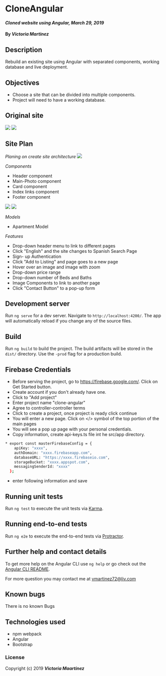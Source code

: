 # CloneAngular

#### _Cloned website using Angular, March 29, 2019_

#### By _**Victoria Martinez**_

## Description

Rebuild an existing site using Angular with separated components, working database and live deployment.

## Objectives
* Choose a site that can be divided into multiple components.
* Project will need to have a working database.

## Original site
![](src/assets/img/plans/topscreen.png)
![](src/assets/img/plans/bottom-screen.png)
## Site Plan

_Planing on create site architecture_
![](src/assets/img/diagram-component.png)

_Components_
* Header component
* Main-Photo component
* Card component
* Index links component
* Footer component

![](src/assets/img/plans/Top.png)
![](src/assets/img/plans/bottom.png)

_Models_
* Apartment Model

_Features_
* Drop-down header menu to link to different pages
* Click "English" and the site changes to Spanish Search Page
* Sign- up Authentication
* Click "Add to Listing" and page goes to a new page
* Hover over an image and image with zoom
* Drop-down price range
* Drop-down number of Beds and Baths
* Image Components to link to another page
* Click "Contact Button" to a pop-up form


## Development server

Run `ng serve` for a dev server. Navigate to `http://localhost:4200/`. The app will automatically reload if you change any of the source files.


## Build

Run `ng build` to build the project. The build artifacts will be stored in the `dist/` directory. Use the `-prod` flag for a production build.

## Firebase Credentials

* Before serving the project, go to https://firebase.google.com/.  Click on Get Started button.
* Create account if you don't already have one.
* Click to "Add project"
* Enter project name "clone-angular"
* Agree to controller-controller terms
* Click to create a project, once project is ready click continue
* You will enter a new page.  Click on </> symbol of the top portion of the main pages
* You will see a pop up page with your personal credentials.  
* Copy information, create api-keys.ts file int he src/app directory.

```bash
* export const masterFirebaseConfig = {
    apiKey: "xxxx",
    authDomain: "xxxx.firebaseapp.com",
    databaseURL: "https://xxxx.firebaseio.com",
    storageBucket: "xxxx.appspot.com",
    messagingSenderId: "xxxx"
  };
```
* enter following information and save

## Running unit tests

Run `ng test` to execute the unit tests via [Karma](https://karma-runner.github.io).

## Running end-to-end tests

Run `ng e2e` to execute the end-to-end tests via [Protractor](http://www.protractortest.org/).

## Further help and contact details

To get more help on the Angular CLI use `ng help` or go check out the [Angular CLI README](https://github.com/angular/angular-cli/blob/master/README.md).

For more question you may contact me at vmartinez72@liv.com

## Known bugs

There is no known Bugs

## Technologies used

* npm webpack
* Angular
* Bootstrap

### License
Copyright (c) 2019 **_Victoria Maartinez_**
